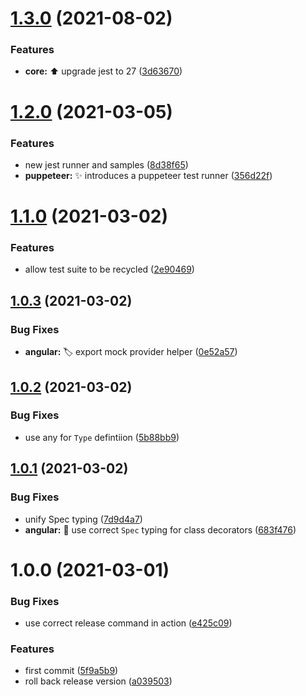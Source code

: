 # [1.3.0](https://github.com/simple-deck/test-decorators/compare/v1.2.0...v1.3.0) (2021-08-02)


### Features

* **core:** :arrow_up: upgrade jest to 27 ([3d63670](https://github.com/simple-deck/test-decorators/commit/3d63670b800a23be4b0f6a97d29a1dd314316180))

# [1.2.0](https://github.com/simple-deck/test-decorators/compare/v1.1.0...v1.2.0) (2021-03-05)


### Features

* new jest runner and samples ([8d38f65](https://github.com/simple-deck/test-decorators/commit/8d38f65f61dbbbc79ce5281fcc4f8c267237c496))
* **puppeteer:** :sparkles: introduces a puppeteer test runner ([356d22f](https://github.com/simple-deck/test-decorators/commit/356d22f82bed90de380e5a6fd263a0e3cf0834cc))

# [1.1.0](https://github.com/simple-deck/test-decorators/compare/v1.0.3...v1.1.0) (2021-03-02)


### Features

* allow test suite to be recycled ([2e90469](https://github.com/simple-deck/test-decorators/commit/2e9046909135a581c490068afed30cac56ccc953))

## [1.0.3](https://github.com/simple-deck/test-decorators/compare/v1.0.2...v1.0.3) (2021-03-02)


### Bug Fixes

* **angular:** :label: export mock provider helper ([0e52a57](https://github.com/simple-deck/test-decorators/commit/0e52a57a4b86d85bf44baa4c96bb793e47a53c4d))

## [1.0.2](https://github.com/simple-deck/test-decorators/compare/v1.0.1...v1.0.2) (2021-03-02)


### Bug Fixes

* use any for `Type` defintiion ([5b88bb9](https://github.com/simple-deck/test-decorators/commit/5b88bb9414c01f32d0917e270ca7ba3e94cab68f))

## [1.0.1](https://github.com/simple-deck/test-decorators/compare/v1.0.0...v1.0.1) (2021-03-02)


### Bug Fixes

* unify Spec typing ([7d9d4a7](https://github.com/simple-deck/test-decorators/commit/7d9d4a7791b776b20335ccd5b1584f4d33b75267))
* **angular:** :bug: use correct `Spec` typing for class decorators ([683f476](https://github.com/simple-deck/test-decorators/commit/683f476feafba56901ad01a7f7076927df535b39))

# 1.0.0 (2021-03-01)


### Bug Fixes

* use correct release command in action ([e425c09](https://github.com/simple-deck/test-decorators/commit/e425c0957954e2055532786f325f26fae103a0c4))


### Features

* first commit ([5f9a5b9](https://github.com/simple-deck/test-decorators/commit/5f9a5b9753c7c72d8bec79d644c961a6961656fd))
* roll back release version ([a039503](https://github.com/simple-deck/test-decorators/commit/a0395035309a301e936fe0c932f7020cb8505616))
